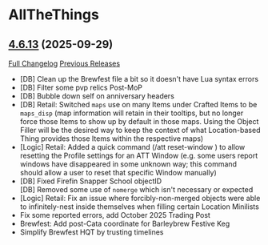 # AllTheThings

## [4.6.13](https://github.com/ATTWoWAddon/AllTheThings/tree/4.6.13) (2025-09-29)
[Full Changelog](https://github.com/ATTWoWAddon/AllTheThings/compare/4.6.12...4.6.13) [Previous Releases](https://github.com/ATTWoWAddon/AllTheThings/releases)

- [DB] Clean up the Brewfest file a bit so it doesn't have Lua syntax errors  
- [DB] Filter some pvp relics Post-MoP  
- [DB] Bubble down self on anniversary headers  
- [DB] Retail: Switched `maps` use on many Items under Crafted Items to be `maps_disp` (map information will retain in their tooltips, but no longer force those Items to show up by default in those maps. Using the Object Filler will be the desired way to keep the context of what Location-based Thing provides those Items within the respective maps)  
- [Logic] Retail: Added a quick command (/att reset-window <Suffix>) to allow resetting the Profile settings for an ATT Window (e.g. some users report windows have disappeared in some unknown way; this command should allow a user to reset that specific Window manually)  
- [DB] Fixed Firefin Snapper School objectID  
    [DB] Removed some use of `nomerge` which isn't necessary or expected  
- [Logic] Retail: Fix an issue where forcibly-non-merged objects were able to infinitely-nest inside themselves when filling certain Location Minilists  
- Fix some reported errors, add October 2025 Trading Post  
- Brewfest: Add post-Cata coordinate for Barleybrew Festive Keg  
- Simplify Brewfest HQT by trusting timelines  
